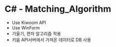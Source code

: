 # C# - Matching_Algorithm

* Use Kiwoom API 
* Use WinForm
* 기울기, 편차 알고리즘 적용
* 키움 API서버에서 가져온 데이터로 DB 사용
